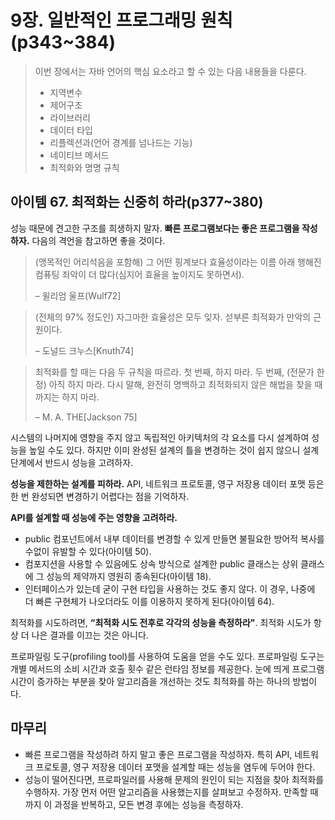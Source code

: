 # 9장. 일반적인 프로그래밍 원칙(p343~384)

> 이번 장에서는 자바 언어의 핵심 요소라고 할 수 있는 다음 내용들을 다룬다.
>
> - 지역변수
> - 제어구조
> - 라이브러리
> - 데이터 타입 
> - 리플렉션과(언어 경계를 넘나드는 기능) 
> - 네이티브 메서드
> - 최적화와 명명 규칙

## 아이템 67. 최적화는 신중히 하라(p377~380)

성능 때문에 견고한 구조를 희생하지 말자. **빠른 프로그램보다는 좋은 프로그램을 작성하자.** 다음의 격언을 참고하면 좋을 것이다.

> (맹목적인 어리석음을 포함해) 그 어떤 핑계보다 효율성이라는 이름 아래 행해진 컴퓨팅 죄악이 더 많다(심지어 효율을 높이지도 못하면서).
>
> – 윌리엄 울프(Wulf72]

>  (전체의 97% 정도인) 자그마한 효율성은 모두 잊자. 섣부른 최적화가 만악의 근원이다.
>
> – 도널드 크누스[Knuth74]

> 최적화를 할 때는 다음 두 규칙을 따르라.
> 첫 번째, 하지 마라.
> 두 번째, (전문가 한정) 아직 하지 마라. 다시 말해, 완전히 명백하고 최적화되지 않은 해법을 찾을 때까지는 하지 마라.
>
> – M. A. THE[Jackson 75]

시스템의 나머지에 영향을 주지 않고 독립적인 아키텍처의 각 요소를 다시 설계하여 성능을 높일 수도 있다. 하지만 이미 완성된 설계의 틀을 변경하는 것이 쉽지 않으니 설계 단계에서 반드시 성능을 고려하자.

**성능을 제한하는 설계를 피하라.** API, 네트워크 프로토콜, 영구 저장용 데이터 포맷 등은 한 번 완성되면 변경하기 어렵다는 점을 기억하자.

**API를 설계할 때 성능에 주는 영향을 고려하라.** 

- public 컴포넌트에서 내부 데이터를 변경할 수 있게 만들면 불필요한 방어적 복사를 수없이 유발할 수 있다(아이템 50).
- 컴포지션을 사용할 수 있음에도 상속 방식으로 설계한 public 클래스는 상위 클래스에 그 성능의 제약까지 영원히 종속된다(아이템 18).
- 인터페이스가 있는데 굳이 구현 타입을 사용하는 것도 좋지 않다. 이 경우, 나중에 더 빠른 구현체가 나오더라도 이를 이용하지 못하게 된다(아이템 64).

최적화를 시도하려면, **“최적화 시도 전후로 각각의 성능을 측정하라"**. 최적화 시도가 항상 더 나은 결과를 이끄는 것은 아니다. 

프로파일링 도구(profiling tool)를 사용하여 도움을 얻을 수도 있다. 프로파일링 도구는 개별 메서드의 소비 시간과 호출 횟수 같은 런타임 정보를 제공한다. 눈에 띄게 프로그램 시간이 증가하는 부분을 찾아 알고리즘을 개선하는 것도 최적화를 하는 하나의 방법이다.

## 마무리

- 빠른 프로그램을 작성하려 하지 말고 좋은 프로그램을 작성하자. 특히 API, 네트워크 프로토콜, 영구 저장용 데이터 포맷을 설계할 때는 성능을 염두에 두어야 한다.
- 성능이 떨어진다면, 프로파일러를 사용해 문제의 원인이 되는 지점을 찾아 최적화를 수행하자. 가장 먼저 어떤 알고리즘을 사용했는지를 살펴보고 수정하자. 만족할 때까지 이 과정을 반복하고, 모든 변경 후에는 성능을 측정하자.


